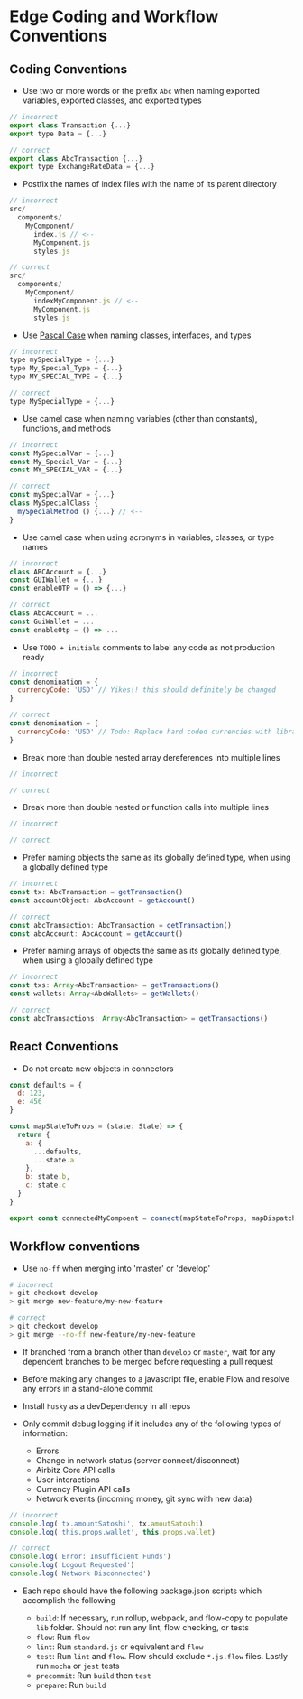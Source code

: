 # Edge Coding and Workflow Conventions

## Coding Conventions

* Use two or more words or the prefix `Abc` when naming exported variables, exported classes, and exported types

```javascript
// incorrect
export class Transaction {...}
export type Data = {...}

// correct
export class AbcTransaction {...}
export type ExchangeRateData = {...}
```

* Postfix the names of index files with the name of its parent directory

```javascript
// incorrect
src/
  components/
    MyComponent/
      index.js // <--
      MyComponent.js
      styles.js

// correct
src/
  components/
    MyComponent/
      indexMyComponent.js // <--
      MyComponent.js
      styles.js
```

* Use [Pascal Case](https://en.wikipedia.org/wiki/PascalCase) when naming classes, interfaces, and types

```javascript
// incorrect
type mySpecialType = {...}
type My_Special_Type = {...}
type MY_SPECIAL_TYPE = {...}

// correct
type MySpecialType = {...}
```

* Use camel case when naming variables (other than constants), functions, and methods

```javascript
// incorrect
const MySpecialVar = {...}
const My_Special_Var = {...}
const MY_SPECIAL_VAR = {...}

// correct
const mySpecialVar = {...}
class MySpecialClass {
  mySpecialMethod () {...} // <--
}
```

* Use camel case when using acronyms in variables, classes, or type names

```javascript
// incorrect
class ABCAccount = {...}
const GUIWallet = {...}
const enableOTP = () => {...}

// correct
class AbcAccount = ...
const GuiWallet = ...
const enableOtp = () => ...
```

* Use `TODO + initials` comments to label any code as not production ready

```javascript
// incorrect
const denomination = {
  currencyCode: 'USD' // Yikes!! this should definitely be changed
}

// correct
const denomination = {
  currencyCode: 'USD' // Todo: Replace hard coded currencies with library -paulvp
}
```

* Break more than double nested array dereferences into multiple lines

```javascript
// incorrect

// correct

```
* Break more than double nested or function calls into multiple lines

```javascript
// incorrect

// correct

```

* Prefer naming objects the same as its globally defined type, when using a globally defined type

```javascript
// incorrect
const tx: AbcTransaction = getTransaction()
const accountObject: AbcAccount = getAccount()

// correct
const abcTransaction: AbcTransaction = getTransaction()
const abcAccount: AbcAccount = getAccount()
```

* Prefer naming arrays of objects the same as its globally defined type, when using a globally defined type

```javascript
// incorrect
const txs: Array<AbcTransaction> = getTransactions()
const wallets: Array<AbcWallets> = getWallets()

// correct
const abcTransactions: Array<AbcTransaction> = getTransactions()
```

## React Conventions

* Do not create new objects in connectors

```javascript
const defaults = {
  d: 123,
  e: 456
}

const mapStateToProps = (state: State) => {
  return {
    a: {
      ...defaults,
      ...state.a
    },
    b: state.b,
    c: state.c
  }
}

export const connectedMyCompoent = connect(mapStateToProps, mapDispatchToProps)(MyComponent)
```

## Workflow conventions

* Use `no-ff` when merging into 'master' or 'develop'

```bash
# incorrect
> git checkout develop
> git merge new-feature/my-new-feature

# correct
> git checkout develop
> git merge --no-ff new-feature/my-new-feature
```

* If branched from a branch other than `develop` or `master`, wait for any dependent branches to be merged before requesting a pull request
* Before making any changes to a javascript file, enable Flow and resolve any errors in a stand-alone commit
* Install `husky` as a devDependency in all repos
* Only commit debug logging if it includes any of the following types of information:

    - Errors
    - Change in network status (server connect/disconnect)
    - Airbitz Core API calls
    - User interactions
    - Currency Plugin API calls
    - Network events (incoming money, git sync with new data)

```javascript
// incorrect
console.log('tx.amountSatoshi', tx.amoutSatoshi)
console.log('this.props.wallet', this.props.wallet)

// correct
console.log('Error: Insufficient Funds')
console.log('Logout Requested')
console.log('Network Disconnected')
```

* Each repo should have the following package.json scripts which accomplish the following

    - `build`: If necessary, run rollup, webpack, and flow-copy to populate `lib` folder. Should not run any lint, flow checking, or tests
    - `flow`: Run `flow`
    - `lint`: Run `standard.js` or equivalent and `flow`
    - `test`: Run `lint` and `flow`. Flow should exclude `*.js.flow` files. Lastly run `mocha` or `jest` tests
    - `precommit`: Run `build` then `test`
    - `prepare`: Run `build`
